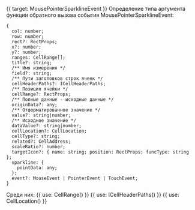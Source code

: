 {{ target: MousePointerSparklineEvent }}
Определение типа аргумента функции обратного вызова события MousePointerSparklineEvent:

```
{
  col: number;
  row: number;
  rect?: RectProps;
  x?: number;
  y?: number;
  ranges: CellRange[];
  title?: string;
  /** Имя измерения */
  field?: string;
  /** Пути заголовков строк ячеек */
  cellHeaderPaths?: ICellHeaderPaths;
  /** Позиция ячейки */
  cellRange?: RectProps;
  /** Полные данные - исходные данные */
  originData?: any;
  /** Отформатированное значение */
  value?: string|number;
  /** Исходное значение */
  dataValue?: string|number;
  cellLocation?: CellLocation;
  cellType?: string;
  related?: CellAddress;
  scaleRatio?: number;
  targetIcon?: { name: string; position: RectProps; funcType: string };
  sparkline: {
    pointData: any;
  };
  event?: MouseEvent | PointerEvent | TouchEvent;
}

```

Среди них:
{{ use: CellRange() }}
{{ use: ICellHeaderPaths() }}
{{ use: CellLocation() }}